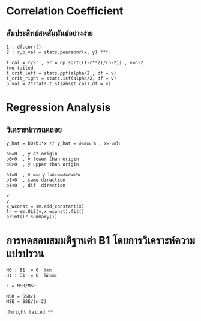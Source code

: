 # Correlation Coefficient
## สัมประสิทธ์สหสัมพันธ์อย่างง่าย

```
1 : df.corr()
2 : r,p_val = stats.pearsonr(x, y) ***

t_cal = r/Sr , Sr = np.sqrt((1-r**2)/(n-2)) , v=n-2
two tailed
t_crit_left = stats.ppf(alpha/2 , df = v)
t_crit_right = stats.isf(alpha/2, df = v)
p_val = 2*stats.t.sf(abs(t_cal),df = v)
```

# Regression Analysis
## วิเคราะห์การถดถอย
```
y_hat = b0+b1*x // y_hat = สัดส่วน % , x= กำไร

b0=0  , y at origin
b0<0  , y lower than origin
b0>0  , y upper than origin

b1=0  , x และ y ไม่มีความสัมพันธ์กัน
b1>0  , same direction
b1<0  , dif  direction

x
y
x_wconst = sm.add_constant(x)
lr = sm.OLS(y,x_wconst).fit()
print(lr.summary())

```

# การทดสอบสมมติฐานค่า B1 โดยการวิเคราะห์ความแปรปรวน
```
H0 : B1  = 0  อิสระ
H1 : B1 != 0  ไม่อิสระ

F = MSR/MSE

MSR = SSR/1 
MSE = SSE/(n-2)

เป็นright tailed **


